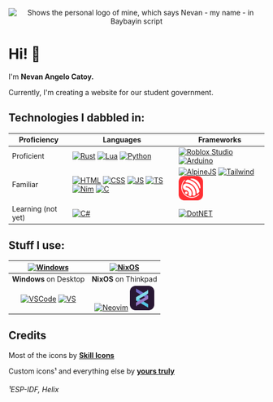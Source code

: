 <p align="center">
  <picture>
    <source media="(prefers-color-scheme: dark)" srcset="logo/logo-dark.svg">
    <source media="(prefers-color-scheme: light)" srcset="logo/logo-light.svg">
    <img width="200" alt="Shows the personal logo of mine, which says Nevan - my name - in Baybayin script">
  </picture>
</p>

# Hi! 👋
I'm **Nevan Angelo Catoy.**

Currently, I'm creating a website for our student government.

## Technologies I dabbled in:

<!-- The table code looks terrible on the eyes, I know -->

| Proficiency | Languages | Frameworks |
| --- | --- | --- |
| Proficient | [![Rust](https://skillicons.dev/icons?i=rust)](https://www.rust-lang.org) [![Lua](https://skillicons.dev/icons?i=lua)](https://www.lua.org) [![Python](https://skillicons.dev/icons?i=python)](https://www.python.org) | [![Roblox Studio](https://skillicons.dev/icons?i=robloxstudio)](https://create.roblox.com) [![Arduino](https://skillicons.dev/icons?i=arduino)](https://www.arduino.cc) |
| Familiar | [![HTML](https://skillicons.dev/icons?i=html)](https://web.dev/html) [![CSS](https://skillicons.dev/icons?i=css)](https://web.dev/css) [![JS](https://skillicons.dev/icons?i=js)](https://web.dev/javascript) [![TS](https://skillicons.dev/icons?i=ts)](https://www.typescriptlang.org) [![Nim](https://skillicons.dev/icons?i=nim)](https://nim-lang.org) [![C](https://skillicons.dev/icons?i=c)](https://www.c-language.org/) | [![AlpineJS](https://skillicons.dev/icons?i=alpinejs)](https://alpinejs.dev) [![Tailwind](https://skillicons.dev/icons?i=tailwind)](https://tailwindcss.com) <a href="https://idf.espressif.com"><img alt="ESP-IDF" src="custom-icons/ESP-IDF.svg" width="48"></a> |
| Learning (not yet) | [![C#](https://skillicons.dev/icons?i=cs)](https://learn.microsoft.com/en-us/dotnet/csharp)| [![DotNET](https://skillicons.dev/icons?i=dotnet)](https://dotnet.microsoft.com/en-us) |

## Stuff I use:

| [![Windows](https://skillicons.dev/icons?i=windows)](https://www.microsoft.com/en-us/windows) | [![NixOS](https://skillicons.dev/icons?i=nix)](https://nixos.org) |
| :---: | :---: |
| **Windows** on Desktop | **NixOS** on Thinkpad |
| [![VSCode](https://skillicons.dev/icons?i=vscode)](https://code.visualstudio.com) [![VS](https://skillicons.dev/icons?i=visualstudio)](https://visualstudio.microsoft.com/) | [![Neovim](https://skillicons.dev/icons?i=neovim)](https://neovim.io) <a href="https://helix-editor.com"><img alt="Helix" src="custom-icons/Helix.svg" width="48"></a> |
## Credits

Most of the icons by [**Skill Icons**](https://skillicons.dev)

Custom icons¹ and everything else by [**yours truly**](https://github.com/ncvyn)

###### ¹ESP-IDF, Helix
